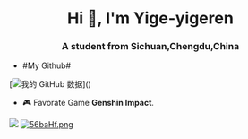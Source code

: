 <h1 align="center">Hi 👋, I'm Yige-yigeren</h1>
<h3 align="center">A student from Sichuan,Chengdu,China</h3>

- #My Github#

[![我的 GitHub 数据](https://github-readme-stats.vercel.app/api?username=yige-yigeren&show_icons=true&hide_border=true&theme=chartreuse-dark")]()

- 🎮 Favorate Game **Genshin Impact**.

![](https://genshin-card.himiku.com/rand/191844625.png)
[![56baHf.png](https://z3.ax1x.com/2021/10/22/56baHf.png)](https://imgtu.com/i/56baHf)
